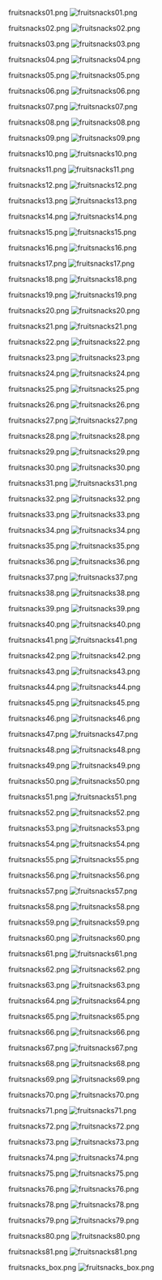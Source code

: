 fruitsnacks01.png
![`fruitsnacks01.png`](fruitsnacks01.png)


fruitsnacks02.png
![`fruitsnacks02.png`](fruitsnacks02.png)


fruitsnacks03.png
![`fruitsnacks03.png`](fruitsnacks03.png)


fruitsnacks04.png
![`fruitsnacks04.png`](fruitsnacks04.png)


fruitsnacks05.png
![`fruitsnacks05.png`](fruitsnacks05.png)


fruitsnacks06.png
![`fruitsnacks06.png`](fruitsnacks06.png)


fruitsnacks07.png
![`fruitsnacks07.png`](fruitsnacks07.png)


fruitsnacks08.png
![`fruitsnacks08.png`](fruitsnacks08.png)


fruitsnacks09.png
![`fruitsnacks09.png`](fruitsnacks09.png)


fruitsnacks10.png
![`fruitsnacks10.png`](fruitsnacks10.png)


fruitsnacks11.png
![`fruitsnacks11.png`](fruitsnacks11.png)


fruitsnacks12.png
![`fruitsnacks12.png`](fruitsnacks12.png)


fruitsnacks13.png
![`fruitsnacks13.png`](fruitsnacks13.png)


fruitsnacks14.png
![`fruitsnacks14.png`](fruitsnacks14.png)


fruitsnacks15.png
![`fruitsnacks15.png`](fruitsnacks15.png)


fruitsnacks16.png
![`fruitsnacks16.png`](fruitsnacks16.png)


fruitsnacks17.png
![`fruitsnacks17.png`](fruitsnacks17.png)


fruitsnacks18.png
![`fruitsnacks18.png`](fruitsnacks18.png)


fruitsnacks19.png
![`fruitsnacks19.png`](fruitsnacks19.png)


fruitsnacks20.png
![`fruitsnacks20.png`](fruitsnacks20.png)


fruitsnacks21.png
![`fruitsnacks21.png`](fruitsnacks21.png)


fruitsnacks22.png
![`fruitsnacks22.png`](fruitsnacks22.png)


fruitsnacks23.png
![`fruitsnacks23.png`](fruitsnacks23.png)


fruitsnacks24.png
![`fruitsnacks24.png`](fruitsnacks24.png)


fruitsnacks25.png
![`fruitsnacks25.png`](fruitsnacks25.png)


fruitsnacks26.png
![`fruitsnacks26.png`](fruitsnacks26.png)


fruitsnacks27.png
![`fruitsnacks27.png`](fruitsnacks27.png)


fruitsnacks28.png
![`fruitsnacks28.png`](fruitsnacks28.png)


fruitsnacks29.png
![`fruitsnacks29.png`](fruitsnacks29.png)


fruitsnacks30.png
![`fruitsnacks30.png`](fruitsnacks30.png)


fruitsnacks31.png
![`fruitsnacks31.png`](fruitsnacks31.png)


fruitsnacks32.png
![`fruitsnacks32.png`](fruitsnacks32.png)


fruitsnacks33.png
![`fruitsnacks33.png`](fruitsnacks33.png)


fruitsnacks34.png
![`fruitsnacks34.png`](fruitsnacks34.png)


fruitsnacks35.png
![`fruitsnacks35.png`](fruitsnacks35.png)


fruitsnacks36.png
![`fruitsnacks36.png`](fruitsnacks36.png)


fruitsnacks37.png
![`fruitsnacks37.png`](fruitsnacks37.png)


fruitsnacks38.png
![`fruitsnacks38.png`](fruitsnacks38.png)


fruitsnacks39.png
![`fruitsnacks39.png`](fruitsnacks39.png)


fruitsnacks40.png
![`fruitsnacks40.png`](fruitsnacks40.png)


fruitsnacks41.png
![`fruitsnacks41.png`](fruitsnacks41.png)


fruitsnacks42.png
![`fruitsnacks42.png`](fruitsnacks42.png)


fruitsnacks43.png
![`fruitsnacks43.png`](fruitsnacks43.png)


fruitsnacks44.png
![`fruitsnacks44.png`](fruitsnacks44.png)


fruitsnacks45.png
![`fruitsnacks45.png`](fruitsnacks45.png)


fruitsnacks46.png
![`fruitsnacks46.png`](fruitsnacks46.png)


fruitsnacks47.png
![`fruitsnacks47.png`](fruitsnacks47.png)


fruitsnacks48.png
![`fruitsnacks48.png`](fruitsnacks48.png)


fruitsnacks49.png
![`fruitsnacks49.png`](fruitsnacks49.png)


fruitsnacks50.png
![`fruitsnacks50.png`](fruitsnacks50.png)


fruitsnacks51.png
![`fruitsnacks51.png`](fruitsnacks51.png)


fruitsnacks52.png
![`fruitsnacks52.png`](fruitsnacks52.png)


fruitsnacks53.png
![`fruitsnacks53.png`](fruitsnacks53.png)


fruitsnacks54.png
![`fruitsnacks54.png`](fruitsnacks54.png)


fruitsnacks55.png
![`fruitsnacks55.png`](fruitsnacks55.png)


fruitsnacks56.png
![`fruitsnacks56.png`](fruitsnacks56.png)


fruitsnacks57.png
![`fruitsnacks57.png`](fruitsnacks57.png)


fruitsnacks58.png
![`fruitsnacks58.png`](fruitsnacks58.png)


fruitsnacks59.png
![`fruitsnacks59.png`](fruitsnacks59.png)


fruitsnacks60.png
![`fruitsnacks60.png`](fruitsnacks60.png)


fruitsnacks61.png
![`fruitsnacks61.png`](fruitsnacks61.png)


fruitsnacks62.png
![`fruitsnacks62.png`](fruitsnacks62.png)


fruitsnacks63.png
![`fruitsnacks63.png`](fruitsnacks63.png)


fruitsnacks64.png
![`fruitsnacks64.png`](fruitsnacks64.png)


fruitsnacks65.png
![`fruitsnacks65.png`](fruitsnacks65.png)


fruitsnacks66.png
![`fruitsnacks66.png`](fruitsnacks66.png)


fruitsnacks67.png
![`fruitsnacks67.png`](fruitsnacks67.png)


fruitsnacks68.png
![`fruitsnacks68.png`](fruitsnacks68.png)


fruitsnacks69.png
![`fruitsnacks69.png`](fruitsnacks69.png)


fruitsnacks70.png
![`fruitsnacks70.png`](fruitsnacks70.png)


fruitsnacks71.png
![`fruitsnacks71.png`](fruitsnacks71.png)


fruitsnacks72.png
![`fruitsnacks72.png`](fruitsnacks72.png)


fruitsnacks73.png
![`fruitsnacks73.png`](fruitsnacks73.png)


fruitsnacks74.png
![`fruitsnacks74.png`](fruitsnacks74.png)


fruitsnacks75.png
![`fruitsnacks75.png`](fruitsnacks75.png)


fruitsnacks76.png
![`fruitsnacks76.png`](fruitsnacks76.png)


fruitsnacks78.png
![`fruitsnacks78.png`](fruitsnacks78.png)


fruitsnacks79.png
![`fruitsnacks79.png`](fruitsnacks79.png)


fruitsnacks80.png
![`fruitsnacks80.png`](fruitsnacks80.png)


fruitsnacks81.png
![`fruitsnacks81.png`](fruitsnacks81.png)


fruitsnacks_box.png
![`fruitsnacks_box.png`](fruitsnacks_box.png)


